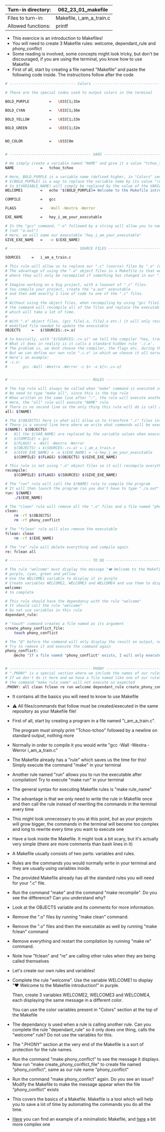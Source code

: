 Turn-in directory: | 062_23_01_makefile|
-------------|-------------|
Files to turn-in: | Makefile, i_am_a_train.c |
Allowed functions: | printf

* This exercice is an introduction to Makefiles!
* You will need to create 3 Makefile rules: welcome, dependant_rule and phony_conflict
* Some reading is involved, some concepts might look tricky, but don't be discouraged, if you are using the terminal, you know how to use Makefile
* First of all, start by creating a file named "Makefile" and paste the following code inside. The instructions follow after the code
``` Bash
# ------------------------------ Colors ------------------------------

# These are the special codes used to output colors in the terminal

BOLD_PURPLE			=	\033[1;35m

BOLD_CYAN			=	\033[1;36m

BOLD_YELLOW			=	\033[1;33m

BOLD_GREEN			=	\033[1;32m


NO_COLOR			=	\033[0m


# ------------------------------------- VARS ----------------------------------

# We simply create a variable named "NAME" and give it a value "tchoo_tchoo"
NAME			=	tchoo_tchoo

# Here, BOLD_PURPLE is a variable name (defined higher, in "Colors" section)
# $(BOLD_PUPRLE) is a way to replace the variable name by its value "\033[1;35m"
# So $(VARIABLE_NAME) will simply be replaced by the value of the VARIABLE_NAME when executed
WELCOME1		=	echo "$(BOLD_PURPLE)❤️ Welcome to the Makefile introduction!\n$(NO_COLOR)"

COMPILE			=	gcc

FLAGS			=	-Wall -Wextra -Werror 

EXE_NAME		=	hey_i_am_your_executable

# In the "gcc" command, "-o" followed by a string will allow you to name your executable differently
# (not "a.out")
# Here, we will name our executable "hey_i_am_your_executable"
GIVE_EXE_NAME	=	-o $(EXE_NAME)

# ------------------------------- SOURCE FILES --------------------------------

SOURCES		=	i_am_a_train.c

# This rule will allow us to replace our ".c" (source) files by ".o" (object) files
# The advantage of using the ".o" object files in a Makefile is that we can create a relation
# where they will only be recompiled if something has changed in our ".c" files
# 
# Imagine working on a big project, with a looooot of ".c" files.
# You compile your project, create the "a.out" executable
# and then add exactly 1 line of code to one of the ".c" files.
#
# Without using the object files, when recompiling by using "gcc file1.c file2.c etc."
# the command will recompile all of the files and replace the executable,
# which will take a lot of time.
#
# With ".o" object files, (gcc file1.o, file2.o etc.) it will only recompile this one
# modified file needed to update the executable 
OBJECTS		=	$(SOURCES:.c=.o)

# So basically, with "$(SOURCES:.c=.o)" we tell the compiler "hey, transform my .c files into .o objects"
# What it does in reality is it calls a standard hidden rule '.c.o'.
# The problem is, we dont choose the compiler, the flags etc. during the compilation
# But we can define our own rule ".c.o" in which we choose it all ourselves
# Here's an example:
# .c.o:
#		gcc -Wall -Wextra -Werror -c $< -o ${<:.c=.o}


# ------------------------------------- RULES ---------------------------------

# The top rule will always be called when "make" command is executed in the terminal
# No need to type "make all", since this is the top rule
# When written on the same line after ":", the rule will execute another rule
# Here, the "all" rule will execute "NAME" rule
# There is no second line so the only thing this rule will do is call another rule
all: $(NAME)

# The $(OBJECTS) here is what will allow us to transform ".c" files into ".o" before compiling
# There is a second line here where we write what commands will be executed by the rule
$(NAME): $(OBJECTS)
#	All the $(VAR_NAME) are replaced by the variable values when executed:
#	$(COMPILE) = gcc
#	$(FLAGS) = -Wall -Wextra -Werror
#	$(OBJECTS) = $(SOURCES:.c=.o) = i_am_a_train.o
#	$(GIVE_EXE_NAME) = -o $(EXE_NAME) = -o hey_i_am_your_executable
	$(COMPILE) $(FLAGS) $(OBJECTS) $(GIVE_EXE_NAME)

# This rule is not using ".o" object files so it will recompile everything every time it's called
recompile:
	$(COMPILE) $(FLAGS) $(SOURCES) $(GIVE_EXE_NAME)

# The "run" rule will call the $(NAME) rule to compile the program
# It will then launch the program (so you don't have to type "./a.out" after compilation)
run: $(NAME)
	./$(EXE_NAME)

# The "clean" rule will remove all the ".o" files and a file named "phony_conflict"
clean:
	rm -rf $(OBJECTS)
	rm -rf phony_conflict

# The "fclean" rule will also remove the executable
fclean: clean
	rm -rf $(EXE_NAME)

# The "re" rule will delete everything and compile again
re:	fclean all

# ------------------------------------- TO DO ---------------------------------

# The rule "welcome" must display the message "❤️ Welcome to the Makefile introduction!" in 4 colors:
# purple, cyan, green and yellow
# Use the WELCOME1 variable to display it in purple
# Create variables WELCOME2, WELCOME3 and WELCOME4 and use them to display different colors
welcome:
# to complete

# This rule should have the dependancy with the rule "welcome"
# It should call the rule "welcome"
# Do not use variables in this rule
dependant_rule:

# "touch" command creates a file named as its argument
create_phony_conflict_file:
	touch phony_conflict

# The "@" before the command will only display the result on output, not the command itself
# Try to remove it and execute the command again
phony_conflict:
	@echo "If a file named "phony_conflict" exists, I will only execute if you add \"phony_conflict\" to \".PHONY\" section"


# ------------------------------------- PHONY ---------------------------------
# ".PHONY" is a special section where we include the names of our rules after ".PHONY"
# If we don't do it here and we have a file named like one of our rules,
# the command "make rule_name" will not execute as expected
.PHONY:	all clean fclean re run welcome dependant_rule create_phony_conflict_file

```

* It contains all the basics you will need to know to use Makefile
* ⚠️ All files/commands that follow must be created/executed in the same repository as your Makefile file!
* First of all, start by creating a program in a file named "i_am_a_train.c".

  The program must simply print "Tchoo-tchoo" followed by a newline on standard output, nothing more
  
* Normally in order to compile it you would write "gcc -Wall -Wextra -Werror i_am_a_train.c"
* The Makefile already has a "rule" which saves us the time for this! Simply execute the command "make" in your terminal
* Another rule named "run" allows you to run the executable after compilation! Try to execute "make run" in your terminal
* The general syntax for executing Makefile rules is "make rule_name"
* The advantage is that we only need to write the rule in Makefile once and then call the rule instead of rewriting the commands in the terminal every time
* This might look unnecessary to you at this point, but as your projects will grow bigger, the commands in the terminal will become too complex and long to rewrite every time you want to execute one
* Have a look inside the Makefile. It might look a bit scary, but it's actually very simple (there are more comments than bash lines in it)
* A Makefile usually consists of two parts: variables and rules.
* Rules are the commands you would normally write in your terminal and they are usually using variables inside.
* The provided Makefile already has all the standard rules you will need for your ".c" file.
* Run the command "make" and the command "make recompile". Do you see the difference? Can you understand why?
* Look at the OBJECTS variable and its comments for more information.
* Remove the ".o" files by running "make clean" command.
* Remove the ".o" files and then the executable as well by running "make fclean" command
* Remove everything and restart the compilation by running "make re" command.
* Note how "fclean" and "re" are calling other rules when they are being called themselves
* Let's create our own rules and variables!
* Complete the rule "welcome". Use the variable WELCOME1 to display "❤️ Welcome to the Makefile introduction!" in purple.

	Then, create 3 variables WELCOME2, WELCOME3 and WELCOME4, each displaying the same message in a different color.

	You can use the color variables present in "Colors" section at the top of the Makefile

* The dependancy is used when a rule is calling another rule. Can you complete the rule "dependant_rule" so it only does one thing, calls the "welcome" rule?
	Do not use the variables for this.
* The ".PHONY" section at the very end of the Makefile is a sort of protection for the rule names.
* Run the command "make phony_conflict" to see the message it displays. Now run "make create_phony_conflict_file" to create file named "phony_conflict", same as our rule name "phony_conflict"
* Run the command "make phony_conflict" again. Do you see an issue? Modify the Makefile to make the message appear when the file "phony_conflict" exists
* This covers the basics of a Makefile. Makefile is a tool which will help you to save a lot of time by automating the commands you do all the time.
* [Here](https://github.com/Ysoroko/ft_printf/blob/master/Makefile) you can find an example of a minimalistic Makefile, and [here](https://github.com/Ysoroko/Minishell/blob/master/Makefile) a bit more complex one
